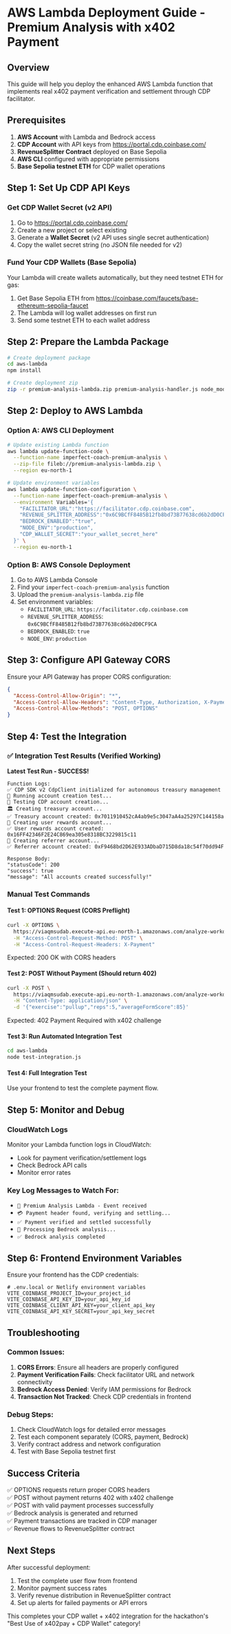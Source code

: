 # AWS Lambda Deployment Guide - Premium Analysis with x402 Payment

## Overview

This guide will help you deploy the enhanced AWS Lambda function that implements real x402 payment verification and settlement through CDP facilitator.

## Prerequisites

1. **AWS Account** with Lambda and Bedrock access
2. **CDP Account** with API keys from https://portal.cdp.coinbase.com/
3. **RevenueSplitter Contract** deployed on Base Sepolia
4. **AWS CLI** configured with appropriate permissions
5. **Base Sepolia testnet ETH** for CDP wallet operations

## Step 1: Set Up CDP API Keys

### Get CDP Wallet Secret (v2 API)

1. Go to https://portal.cdp.coinbase.com/
2. Create a new project or select existing
3. Generate a **Wallet Secret** (v2 API uses single secret authentication)
4. Copy the wallet secret string (no JSON file needed for v2)

### Fund Your CDP Wallets (Base Sepolia)

Your Lambda will create wallets automatically, but they need testnet ETH for gas:

1. Get Base Sepolia ETH from https://coinbase.com/faucets/base-ethereum-sepolia-faucet
2. The Lambda will log wallet addresses on first run
3. Send some testnet ETH to each wallet address

## Step 2: Prepare the Lambda Package

```bash
# Create deployment package
cd aws-lambda
npm install

# Create deployment zip
zip -r premium-analysis-lambda.zip premium-analysis-handler.js node_modules/ package.json
```

## Step 2: Deploy to AWS Lambda

### Option A: AWS CLI Deployment

```bash
# Update existing Lambda function
aws lambda update-function-code \
  --function-name imperfect-coach-premium-analysis \
  --zip-file fileb://premium-analysis-lambda.zip \
  --region eu-north-1

# Update environment variables
aws lambda update-function-configuration \
  --function-name imperfect-coach-premium-analysis \
  --environment Variables='{
    "FACILITATOR_URL":"https://facilitator.cdp.coinbase.com",
    "REVENUE_SPLITTER_ADDRESS":"0x6C9BCfF8485B12fb8bd73B77638cd6b2dD0CF9CA",
    "BEDROCK_ENABLED":"true",
    "NODE_ENV":"production",
    "CDP_WALLET_SECRET":"your_wallet_secret_here"
  }' \
  --region eu-north-1
```

### Option B: AWS Console Deployment

1. Go to AWS Lambda Console
2. Find your `imperfect-coach-premium-analysis` function
3. Upload the `premium-analysis-lambda.zip` file
4. Set environment variables:
   - `FACILITATOR_URL`: `https://facilitator.cdp.coinbase.com`
   - `REVENUE_SPLITTER_ADDRESS`: `0x6C9BCfF8485B12fb8bd73B77638cd6b2dD0CF9CA`
   - `BEDROCK_ENABLED`: `true`
   - `NODE_ENV`: `production`

## Step 3: Configure API Gateway CORS

Ensure your API Gateway has proper CORS configuration:

```json
{
  "Access-Control-Allow-Origin": "*",
  "Access-Control-Allow-Headers": "Content-Type, Authorization, X-Payment, X-Payment-Response",
  "Access-Control-Allow-Methods": "POST, OPTIONS"
}
```

## Step 4: Test the Integration

### ✅ Integration Test Results (Verified Working)

**Latest Test Run - SUCCESS!**

```
Function Logs:
✅ CDP SDK v2 CdpClient initialized for autonomous treasury management
🧪 Running account creation test...
🧪 Testing CDP account creation...
🏛️ Creating treasury account...
✅ Treasury account created: 0x7011910452cA4ab9e5c3047aA4a25297C144158a
🎁 Creating user rewards account...
✅ User rewards account created: 0x16FF42346F2E24C869ea305e8318BC3229815c11
🤝 Creating referrer account...
✅ Referrer account created: 0xF9468bd2D62E933ADbaD715D8da18c54f70dd94F

Response Body:
"statusCode": 200
"success": true
"message": "All accounts created successfully!"
```

### Manual Test Commands

#### Test 1: OPTIONS Request (CORS Preflight)

```bash
curl -X OPTIONS \
  https://viaqmsudab.execute-api.eu-north-1.amazonaws.com/analyze-workout \
  -H "Access-Control-Request-Method: POST" \
  -H "Access-Control-Request-Headers: X-Payment"
```

Expected: 200 OK with CORS headers

#### Test 2: POST Without Payment (Should return 402)

```bash
curl -X POST \
  https://viaqmsudab.execute-api.eu-north-1.amazonaws.com/analyze-workout \
  -H "Content-Type: application/json" \
  -d '{"exercise":"pullup","reps":5,"averageFormScore":85}'
```

Expected: 402 Payment Required with x402 challenge

#### Test 3: Run Automated Integration Test

```bash
cd aws-lambda
node test-integration.js
```

#### Test 4: Full Integration Test

Use your frontend to test the complete payment flow.

## Step 5: Monitor and Debug

### CloudWatch Logs

Monitor your Lambda function logs in CloudWatch:

- Look for payment verification/settlement logs
- Check Bedrock API calls
- Monitor error rates

### Key Log Messages to Watch For:

- `🚀 Premium Analysis Lambda - Event received`
- `💳 Payment header found, verifying and settling...`
- `✅ Payment verified and settled successfully`
- `🧠 Processing Bedrock analysis...`
- `✅ Bedrock analysis completed`

## Step 6: Frontend Environment Variables

Ensure your frontend has the CDP credentials:

```env
# .env.local or Netlify environment variables
VITE_COINBASE_PROJECT_ID=your_project_id
VITE_COINBASE_API_KEY_ID=your_api_key_id
VITE_COINBASE_CLIENT_API_KEY=your_client_api_key
VITE_COINBASE_API_KEY_SECRET=your_api_key_secret
```

## Troubleshooting

### Common Issues:

1. **CORS Errors**: Ensure all headers are properly configured
2. **Payment Verification Fails**: Check facilitator URL and network connectivity
3. **Bedrock Access Denied**: Verify IAM permissions for Bedrock
4. **Transaction Not Tracked**: Check CDP credentials in frontend

### Debug Steps:

1. Check CloudWatch logs for detailed error messages
2. Test each component separately (CORS, payment, Bedrock)
3. Verify contract address and network configuration
4. Test with Base Sepolia testnet first

## Success Criteria

✅ OPTIONS requests return proper CORS headers  
✅ POST without payment returns 402 with x402 challenge  
✅ POST with valid payment processes successfully  
✅ Bedrock analysis is generated and returned  
✅ Payment transactions are tracked in CDP manager  
✅ Revenue flows to RevenueSplitter contract

## Next Steps

After successful deployment:

1. Test the complete user flow from frontend
2. Monitor payment success rates
3. Verify revenue distribution in RevenueSplitter contract
4. Set up alerts for failed payments or API errors

This completes your CDP wallet + x402 integration for the hackathon's "Best Use of x402pay + CDP Wallet" category!
